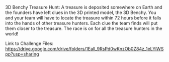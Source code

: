 3D Benchy Treasure Hunt:
A treasure is deposited somewhere on Earth and the founders have left clues in the 3D printed model, the 3D Benchy. You and your team will have to locate the treasure within 72 hours before it falls into the hands of other treasure hunters. Each clue the team finds will put them closer to the treasure. The race is on for all the treasure hunters in the world! 

Link to Challenge Files:
https://drive.google.com/drive/folders/1Eall_9RsPd0wKnzOb0Z84z_1eLYiWSpp?usp=sharing
